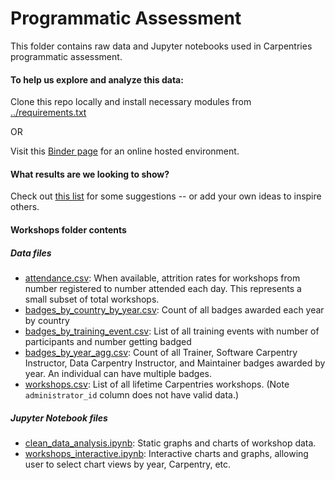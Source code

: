 Programmatic Assessment
=======================

This folder contains raw data and Jupyter notebooks used in Carpentries programmatic assessment.

#### To help us explore and analyze this data:

Clone this repo locally and install necessary modules from [../requirements.txt](https://github.com/carpentries/assessment/blob/master/requirements.txt) 

OR 

Visit this [Binder page]( http://mybinder.org/v2/gh/carpentries/assessment/master) for an online hosted environment.

#### What results are we looking to show?

Check out [this list](report_ideas.md) for some suggestions -- or add your own ideas to inspire others.


#### Workshops folder contents

##### Data files
* [attendance.csv](./workshops/attendance.csv): When available, attrition rates for workshops from number registered to number attended each day. This represents a small subset of total workshops.
* [badges\_by\_country\_by\_year.csv](./workshops/badges_by_country_by_year.csv):  Count of all badges awarded each year by country
* [badges\_by\_training\_event.csv](./workshops/badges_by_training_event.csv): List of all training events with number of participants and number getting badged
* [badges\_by\_year\_agg.csv](./workshops/badges_by_year_agg.csv): Count of all Trainer, Software Carpentry Instructor, Data Carpentry Instructor, and Maintainer badges awarded by year.  An individual can have multiple badges.
* [workshops.csv](./workshops/workshops.csv):  List of all lifetime Carpentries workshops. (Note `administrator_id` column does not have valid data.)


##### Jupyter Notebook files 
* [clean\_data\_analysis.ipynb](./workshops/clean_data_analysis.ipynb): Static graphs and charts of workshop data.
* [workshops\_interactive.ipynb](./workshops/workshops_interactive.ipynb): Interactive charts and graphs, allowing user to select chart views by year, Carpentry, etc.
